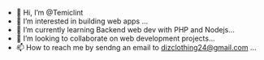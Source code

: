 - 👋 Hi, I’m @Temiclint
- 👀 I’m interested in building web apps ...
- 🌱 I’m currently learning Backend web dev with PHP and Nodejs...
- 💞️ I’m looking to collaborate on web development projects...
- 📫 How to reach me by sendng an email to dizclothing24@gmail.com 
...

<!---
Temiclint/Temiclint is a ✨ special ✨ repository because its `README.md` (this file) appears on your GitHub profile.
You can click the Preview link to take a look at your changes.
--->

